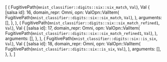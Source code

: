 [
    (
        FugitivePath(`mnist_classifier::digits::six::six_match`, `Val`),
        Val {
            [salsa id]: 16,
            domain_repr: Omni,
            opn: ValOpn::ValItem(
                FugitivePath(`mnist_classifier::digits::six::six_match`, `Val`),
            ),
            arguments: [],
        },
    ),
    (
        FugitivePath(`mnist_classifier::digits::six::six_match_refined1`, `Val`),
        Val {
            [salsa id]: 17,
            domain_repr: Omni,
            opn: ValOpn::ValItem(
                FugitivePath(`mnist_classifier::digits::six::six_match_refined1`, `Val`),
            ),
            arguments: [],
        },
    ),
    (
        FugitivePath(`mnist_classifier::digits::six::is_six`, `Val`),
        Val {
            [salsa id]: 18,
            domain_repr: Omni,
            opn: ValOpn::ValItem(
                FugitivePath(`mnist_classifier::digits::six::is_six`, `Val`),
            ),
            arguments: [],
        },
    ),
]